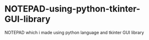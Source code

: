 # NOTEPAD-using-python-tkinter-GUI-library
NOTEPAD which i made using python language and tkinter GUI library
